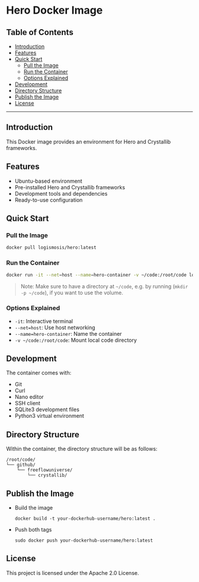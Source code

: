 <h1> Hero Docker Image </h1>

<h2>Table of Contents</h2>

- [Introduction](#introduction)
- [Features](#features)
- [Quick Start](#quick-start)
  - [Pull the Image](#pull-the-image)
  - [Run the Container](#run-the-container)
  - [Options Explained](#options-explained)
- [Development](#development)
- [Directory Structure](#directory-structure)
- [Publish the Image](#publish-the-image)
- [License](#license)

---

## Introduction

This Docker image provides an environment for Hero and Crystallib frameworks.

## Features

- Ubuntu-based environment
- Pre-installed Hero and Crystallib frameworks
- Development tools and dependencies
- Ready-to-use configuration

## Quick Start

### Pull the Image

```bash
docker pull logismosis/hero:latest
```

### Run the Container


```bash
docker run -it --net=host --name=hero-container -v ~/code:/root/code logismosis/hero:latest
```

> Note: Make sure to have a directory at `~/code`, e.g. by running (`mkdir -p ~/code`), if you want to use the volume.

### Options Explained

- `-it`: Interactive terminal
- `--net=host`: Use host networking
- `--name=hero-container`: Name the container
- `-v ~/code:/root/code`: Mount local code directory

## Development

The container comes with:

- Git
- Curl
- Nano editor
- SSH client
- SQLite3 development files
- Python3 virtual environment

## Directory Structure

Within the container, the directory structure will be as follows:

```
/root/code/
└── github/
    └── freeflowuniverse/
        └── crystallib/
```

## Publish the Image

- Build the image
    ```
    docker build -t your-dockerhub-username/hero:latest .
    ```
- Push both tags
    ```
    sudo docker push your-dockerhub-username/hero:latest
    ```

## License

This project is licensed under the Apache 2.0 License.